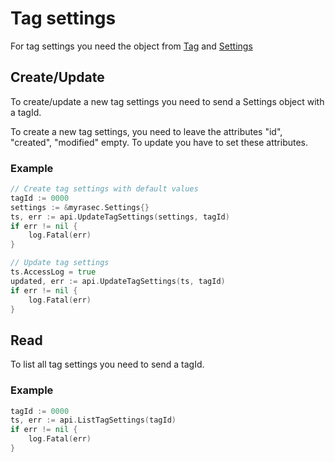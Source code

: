 # Tag settings

For tag settings you need the object from [Tag](./tag.md) and [Settings](./subdomain_settings.md)

## Create/Update
To create/update a new tag settings you need to send a Settings object with a tagId.

To create a new tag settings, you need to leave the attributes "id", "created", "modified" empty. To update you have to set these attributes.

### Example
```go
// Create tag settings with default values
tagId := 0000
settings := &myrasec.Settings{}
ts, err := api.UpdateTagSettings(settings, tagId)
if err != nil {
    log.Fatal(err)
}

// Update tag settings
ts.AccessLog = true
updated, err := api.UpdateTagSettings(ts, tagId)
if err != nil {
    log.Fatal(err)
}
```

## Read
To list all tag settings you need to send a tagId.

### Example
```go
tagId := 0000
ts, err := api.ListTagSettings(tagId)
if err != nil {
    log.Fatal(err)
}
```